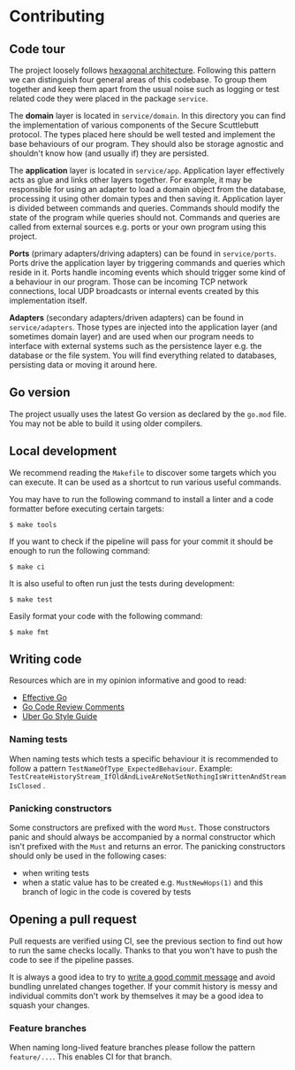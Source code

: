 # Contributing

## Code tour

The project loosely follows [hexagonal architecture][hexagonal-architecture].
Following this pattern we can distinguish four general areas of this codebase.
To group them together and keep them apart from the usual noise such as
logging or test related code they were placed in the package `service`.

The **domain** layer is located in `service/domain`. In this directory you can
find the implementation of various components of the Secure Scuttlebutt
protocol. The types placed here should be well tested and implement the base
behaviours of our program. They should also be storage agnostic and shouldn't
know how (and usually if) they are persisted.

The **application** layer is located in `service/app`. Application layer
effectively acts as glue and links other layers together. For example, it may be
responsible for using an adapter to load a domain object from the database,
processing it using other domain types and then saving it. Application layer is
divided between commands and queries. Commands should modify the state of the
program while queries should not. Commands and queries are called from external
sources e.g. ports or your own program using this project.

**Ports** (primary adapters/driving adapters) can be found in `service/ports`.
Ports drive the application layer by triggering commands and queries which
reside in it. Ports handle incoming events which should trigger some kind of a
behaviour in our program. Those can be incoming TCP network connections, local
UDP broadcasts or internal events created by this implementation itself.

**Adapters** (secondary adapters/driven adapters) can be found in
`service/adapters`. Those types are injected into the application layer (and
sometimes domain layer) and are used when our program needs to interface with
external systems such as the persistence layer e.g. the database or the file
system. You will find everything related to databases, persisting data or moving
it around here.

## Go version

The project usually uses the latest Go version as declared by the `go.mod` file.
You may not be able to build it using older compilers.

## Local development

We recommend reading the `Makefile` to discover some targets which you can
execute. It can be used as a shortcut to run various useful commands.

You may have to run the following command to install a linter and a code
formatter before executing certain targets:

    $ make tools

If you want to check if the pipeline will pass for your commit it should be
enough to run the following command:

    $ make ci

It is also useful to often run just the tests during development:

    $ make test

Easily format your code with the following command:

    $ make fmt

## Writing code

Resources which are in my opinion informative and good to read:

- [Effective Go][effective-go]
- [Go Code Review Comments][code-review-comments]
- [Uber Go Style Guide][uber-style-guide]

### Naming tests

When naming tests which tests a specific behaviour it is recommended to follow a
pattern `TestNameOfType_ExpectedBehaviour`. Example:
`TestCreateHistoryStream_IfOldAndLiveAreNotSetNothingIsWrittenAndStreamIsClosed`
.

### Panicking constructors

Some constructors are prefixed with the word `Must`. Those constructors panic
and should always be accompanied by a normal constructor which isn't prefixed
with the `Must` and returns an error. The panicking constructors should only be
used in the following cases:
- when writing tests
- when a static value has to be created e.g. `MustNewHops(1)` and this branch of
  logic in the code is covered by tests


## Opening a pull request

Pull requests are verified using CI, see the previous section to find out how to
run the same checks locally. Thanks to that you won't have to push the code to
see if the pipeline passes.

It is always a good idea to try to [write a good commit message][commit-message]
and avoid bundling unrelated changes together. If your commit history is messy
and individual commits don't work by themselves it may be a good idea to squash
your changes.

### Feature branches

When naming long-lived feature branches please follow the pattern `feature/...`.
This enables CI for that branch.


[hexagonal-architecture]: https://en.wikipedia.org/wiki/Hexagonal_architecture_(software)

[commit-message]: https://cbea.ms/git-commit/

[effective-go]: http://golang.org/doc/effective_go.html
[code-review-comments]: https://github.com/golang/go/wiki/CodeReviewComments
[uber-style-guide]: https://github.com/uber-go/guide/blob/master/style.md
